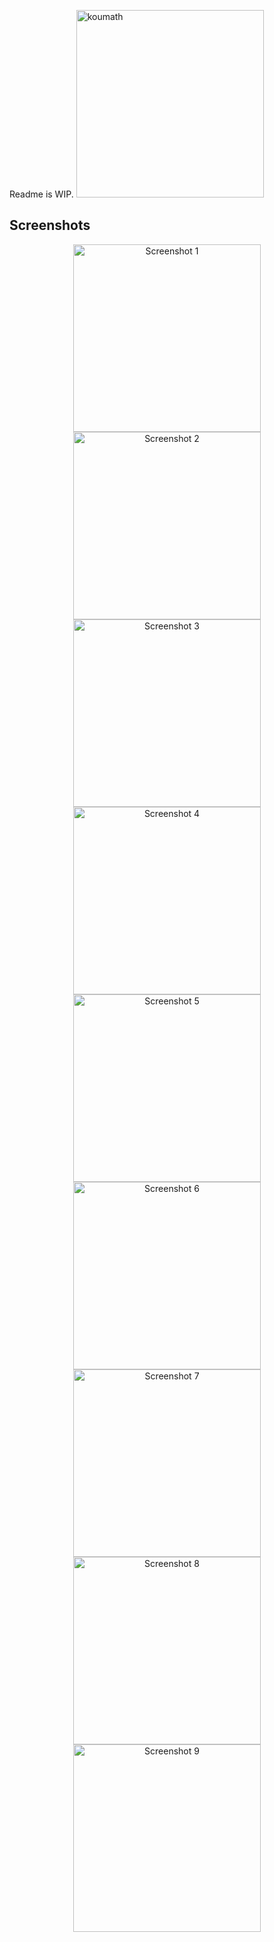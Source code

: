 Readme is WIP.
<img src="https://github.com/user-attachments/assets/2a5ebee7-65c8-4fe6-8c09-eb2fde5864ef" alt="koumath" width="300">

## Screenshots
<p align="center">
  <img src="https://github.com/user-attachments/assets/a468be2b-d3a8-46d7-b715-9f6c9bca4f95" alt="Screenshot 1" width="300" />
  <img src="https://github.com/user-attachments/assets/bbe3b3c6-c155-4bd0-83c4-48f30c5c4894" alt="Screenshot 2" width="300" />
  <img src="https://github.com/user-attachments/assets/74e1a8c8-89bf-44f4-9f05-0b56b5c08fc4" alt="Screenshot 3" width="300" />
  <img src="https://github.com/user-attachments/assets/8917067b-c704-4514-823d-f8e63fddecd7" alt="Screenshot 4" width="300" />
  <img src="https://github.com/user-attachments/assets/a3e48cd1-dc36-4758-a361-3aa343dea33e" alt="Screenshot 5" width="300" />
  <img src="https://github.com/user-attachments/assets/b6e1c1fe-50c4-47b0-84de-fda32319bbcd" alt="Screenshot 6" width="300" />
  <img src="https://github.com/user-attachments/assets/c50305d9-1785-49f8-91b3-4079e86c9b27" alt="Screenshot 7" width="300" />
  <img src="https://github.com/user-attachments/assets/528d60b2-a448-441b-b037-703624384f58" alt="Screenshot 8" width="300" />
  <img src="https://github.com/user-attachments/assets/4a1b5e5c-ccfa-4cad-9291-579b9130c58a" alt="Screenshot 9" width="300" />
</p>
